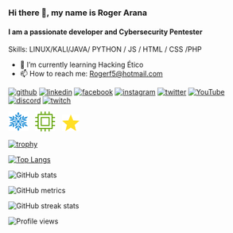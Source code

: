 ### Hi there 👋, my name is Roger Arana
#### I am a passionate  developer and Cybersecurity Pentester

Skills: LINUX/KALI/JAVA/ PYTHON / JS / HTML / CSS /PHP

- 🌱 I’m currently learning Hacking Ético 
- 📫 How to reach me: Rogerf5@hotmail.com 


[<img src='https://cdn.jsdelivr.net/npm/simple-icons@3.0.1/icons/github.svg' alt='github' height='40'>](https://github.com/Roger-Arana)  [<img src='https://cdn.jsdelivr.net/npm/simple-icons@3.0.1/icons/linkedin.svg' alt='linkedin' height='40'>](https://www.linkedin.com/in/https://www.linkedin.com/in/roger-arana-b610101a6/)  [<img src='https://cdn.jsdelivr.net/npm/simple-icons@3.0.1/icons/facebook.svg' alt='facebook' height='40'>](https://www.facebook.com/https://www.facebook.com/fernando.arana.357)  [<img src='https://cdn.jsdelivr.net/npm/simple-icons@3.0.1/icons/instagram.svg' alt='instagram' height='40'>](https://www.instagram.com/rogerf5/)  [<img src='https://cdn.jsdelivr.net/npm/simple-icons@3.0.1/icons/twitter.svg' alt='twitter' height='40'>](https://twitter.com/rf5_arana)  [<img src='https://cdn.jsdelivr.net/npm/simple-icons@3.0.1/icons/youtube.svg' alt='YouTube' height='40'>](https://www.youtube.com/channel/https://www.youtube.com/channel/ucpdsskubnrczswnve6fivcg)  [<img src='https://cdn.jsdelivr.net/npm/simple-icons@3.0.1/icons/discord.svg' alt='discord' height='40'>](https://discord.gg/6MDzaEpPXC)  [<img src='https://cdn.jsdelivr.net/npm/simple-icons@3.0.1/icons/twitch.svg' alt='twitch' height='40'>](https://www.twitch.tv/rogerf5)  

<a href='https://archiveprogram.github.com/'><img src='https://raw.githubusercontent.com/acervenky/animated-github-badges/master/assets/acbadge.gif' width='40' height='40'></a> <a href='https://docs.github.com/en/developers'><img src='https://raw.githubusercontent.com/acervenky/animated-github-badges/master/assets/devbadge.gif' width='40' height='40'></a> <a href='https://stars.github.com/'><img src='https://raw.githubusercontent.com/acervenky/animated-github-badges/master/assets/starbadge.gif' width='35' height='35'></a> 

[![trophy](https://github-profile-trophy.vercel.app/?username=Roger-Arana)](https://github.com/ryo-ma/github-profile-trophy)

[![Top Langs](https://github-readme-stats.vercel.app/api/top-langs/?username=Roger-Arana)](https://github.com/anuraghazra/github-readme-stats)

![GitHub stats](https://github-readme-stats.vercel.app/api?username=Roger-Arana&show_icons=true&count_private=true)  

![GitHub metrics](https://metrics.lecoq.io/Roger-Arana)  

![GitHub streak stats](https://github-readme-streak-stats.herokuapp.com/?user=Roger-Arana)  

![Profile views](https://gpvc.arturio.dev/Roger-Arana)  
